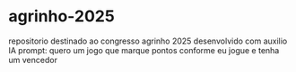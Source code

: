 # agrinho-2025
repositorio destinado ao congresso agrinho 2025
desenvolvido com auxilio IA prompt: quero um jogo que marque pontos conforme eu jogue e tenha um vencedor
